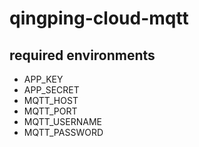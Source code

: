 # qingping-cloud-mqtt

## required environments

* APP_KEY
* APP_SECRET
* MQTT_HOST
* MQTT_PORT
* MQTT_USERNAME
* MQTT_PASSWORD

